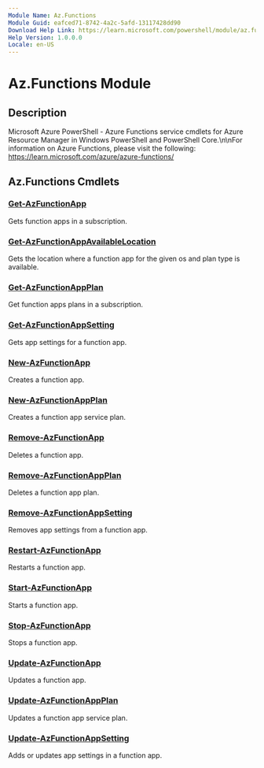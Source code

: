 ```yaml
---
Module Name: Az.Functions
Module Guid: eafced71-8742-4a2c-5afd-13117428dd90
Download Help Link: https://learn.microsoft.com/powershell/module/az.functions
Help Version: 1.0.0.0
Locale: en-US
---
```


# Az.Functions Module
## Description
Microsoft Azure PowerShell - Azure Functions service cmdlets for Azure Resource Manager in Windows PowerShell and PowerShell Core.\n\nFor information on Azure Functions, please visit the following: https://learn.microsoft.com/azure/azure-functions/

## Az.Functions Cmdlets
### [Get-AzFunctionApp](Get-AzFunctionApp.md)
Gets function apps in a subscription.

### [Get-AzFunctionAppAvailableLocation](Get-AzFunctionAppAvailableLocation.md)
Gets the location where a function app for the given os and plan type is available.

### [Get-AzFunctionAppPlan](Get-AzFunctionAppPlan.md)
Get function apps plans in a subscription.

### [Get-AzFunctionAppSetting](Get-AzFunctionAppSetting.md)
Gets app settings for a function app.

### [New-AzFunctionApp](New-AzFunctionApp.md)
Creates a function app.

### [New-AzFunctionAppPlan](New-AzFunctionAppPlan.md)
Creates a function app service plan.

### [Remove-AzFunctionApp](Remove-AzFunctionApp.md)
Deletes a function app.

### [Remove-AzFunctionAppPlan](Remove-AzFunctionAppPlan.md)
Deletes a function app plan.

### [Remove-AzFunctionAppSetting](Remove-AzFunctionAppSetting.md)
Removes app settings from a function app.

### [Restart-AzFunctionApp](Restart-AzFunctionApp.md)
Restarts a function app.

### [Start-AzFunctionApp](Start-AzFunctionApp.md)
Starts a function app.

### [Stop-AzFunctionApp](Stop-AzFunctionApp.md)
Stops a function app.

### [Update-AzFunctionApp](Update-AzFunctionApp.md)
Updates a function app.

### [Update-AzFunctionAppPlan](Update-AzFunctionAppPlan.md)
Updates a function app service plan.

### [Update-AzFunctionAppSetting](Update-AzFunctionAppSetting.md)
Adds or updates app settings in a function app.


